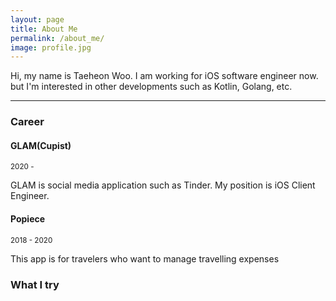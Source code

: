 ```yaml
---
layout: page
title: About Me
permalink: /about_me/
image: profile.jpg
---
```


Hi, my name is Taeheon Woo. I am working for iOS software engineer now. but I'm interested in other developments such as Kotlin, Golang, etc.

***

### Career
#### GLAM(Cupist)
<small>2020 - </small>

GLAM is social media application such as Tinder.
My position is iOS Client Engineer.
#### Popiece
<small>2018 - 2020</small>

This app is for travelers who want to manage travelling expenses

### What I try